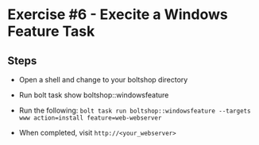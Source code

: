 # Exercise #6 - Execite a Windows Feature Task

## Steps

  - Open a shell and change to your boltshop directory

  - Run bolt task show boltshop::windowsfeature

  - Run the following: `bolt task run boltshop::windowsfeature --targets www action=install feature=web-webserver`

  - When completed, visit `http://<your_webserver>`
